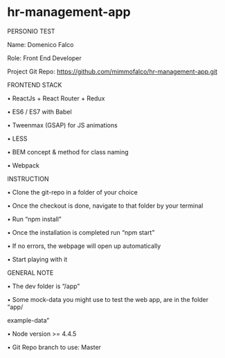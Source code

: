 # hr-management-app
PERSONIO TEST

Name: Domenico Falco

Role: Front End Developer

Project Git Repo: https://github.com/mimmofalco/hr-management-app.git

FRONTEND STACK

• ReactJs + React Router + Redux

• ES6 / ES7 with Babel

• Tweenmax (GSAP) for JS animations

• LESS

• BEM concept & method for class naming

• Webpack

INSTRUCTION

• Clone the git-repo in a folder of your choice

• Once the checkout is done, navigate to that folder by your terminal

• Run “npm install”

• Once the installation is completed run “npm start”

• If no errors, the webpage will open up automatically

• Start playing with it

GENERAL NOTE

• The dev folder is “/app”

• Some mock-data you might use to test the web app, are in the folder “app/

example-data”

• Node version >= 4.4.5

• Git Repo branch to use: Master
